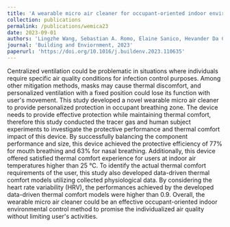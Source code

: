 ```yaml
---
title: 'A wearable micro air cleaner for occupant-oriented indoor environmental controls'
collection: publications
permalink: /publications/wemica23
date: 2023-09-01
authors: 'Lingzhe Wang, Sebastian A. Romo, Elaine Sanico, Hevander Da Costa, Tong Lin, Nicholas Rabchevsky, Moritz Kern, Shengwei Zhu, Jelena Srebric'
journal: 'Building and Enviornment, 2023'
paperurl: 'https://doi.org/10.1016/j.buildenv.2023.110635'
---
```


Centralized ventilation could be problematic in situations where individuals require specific air quality conditions for infection control purposes. Among other mitigation methods, masks may cause thermal discomfort, and personalized ventilation with a fixed position could lose its function with user's movement. This study developed a novel wearable micro air cleaner to provide personalized protection in occupant breathing zone. The device needs to provide effective protection while maintaining thermal comfort, therefore this study conducted the tracer gas and human subject experiments to investigate the protective performance and thermal comfort impact of this device. By successfully balancing the component performance and size, this device achieved the protective efficiency of 77% for mouth breathing and 63% for nasal breathing. Additionally, this device offered satisfied thermal comfort experience for users at indoor air temperatures higher than 25 °C. To identify the actual thermal comfort requirements of the user, this study also developed data-driven thermal comfort models utilizing collected physiological data. By considering the heart rate variability (HRV), the performances achieved by the developed data-driven thermal comfort models were higher than 0.9. Overall, the wearable micro air cleaner could be an effective occupant-oriented indoor environmental control method to promise the individualized air quality without limiting user's activities.